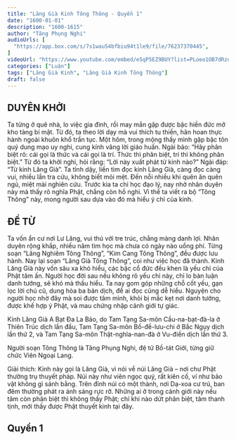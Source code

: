 ```yaml
---
title: "Lăng Già Kinh Tông Thông - Quyển 1"
date: "1600-01-01"
description: "1600-1615"
author: "Tăng Phụng Nghi"
audioUrls: [
  "https://app.box.com/s/7s1wau54bfbiu94t1le9/file/76237370445",
]
videoUrl: "https://www.youtube.com/embed/e5qP5EZ9BUY?list=PLoeo1OB7dRzqZ1C1-pPW9js8iB5CpxGmE"
categories: ["Luận"]
tags: ["Lăng Già Kinh", "Lăng Già Kinh Tông Thông"]
draft: false
---
```


## DUYÊN KHỞI

Ta từng ở quê nhà, lo việc gia đình, rồi may mắn gặp được bậc hiền đức mở kho tàng bí mật.
Từ đó, ta theo lời dạy mà vui thích tu thiền, hân hoan thực hành ngoài khuôn khổ trần tục.
Một hôm, trong mộng thấy mình gặp bậc tôn quý dung mạo uy nghi, cung kính vâng lời giáo huấn.
Ngài bảo: “Hãy phân biệt rõ: cái gọi là thức và cái gọi là trí. Thức thì phân biệt, trí thì không phân biệt.”
Từ đó ta khởi nghi, hỏi rằng: “Lời này xuất phát từ kinh nào?”
Ngài đáp: “Từ kinh Lăng Già”.
Ta tỉnh dậy, liền tìm đọc kinh Lăng Già, càng đọc càng vui, nhiều lần tra cứu, không biết mỏi mệt.
Đến nỗi nhiều khi quên ăn quên ngủ, miệt mài nghiên cứu.
Trước kia ta chỉ học đạo lý, nay nhờ nhân duyên này mà thấy rõ nghĩa Phật, chẳng còn hồ nghi.
Vì thế ta viết ra bộ “Tông Thông” này, mong người sau dựa vào đó mà hiểu ý chỉ của kinh.

## ĐỀ TỪ

Ta vốn ẩn cư nơi Lư Lăng, vui thú với tre trúc, chẳng màng danh lợi.
Nhân duyên rộng khắp, nhiều năm tìm học mà chưa có ngày nào uổng phí.
Từng soạn “Lăng Nghiêm Tông Thông”, “Kim Cang Tông Thông”, đều được lưu hành.
Nay lại soạn “Lăng Già Tông Thông”, coi như việc học đã thành.
Kinh Lăng Già này vốn sâu xa khó hiểu, các bậc cổ đức đều khen là yếu chỉ của Phật tâm ấn.
Người học đời sau nếu không rõ yếu chỉ này, chỉ lo bàn luận danh tướng, sẽ khó mà thấu hiểu.
Ta nay gom góp những chỗ cốt yếu, gạn lọc lời chú cũ, dung hòa ba bản dịch, để ai đọc cũng dễ hiểu.
Nguyện cho người học nhờ đây mà soi được tâm mình, khỏi bị mắc kẹt nơi danh tướng, được khế hợp ý Phật, và mau chứng nhập cảnh giới tự giác.

Kinh Lăng Già A Bạt Đa La Bảo, do Tam Tạng Sa-môn Cầu-na-bạt-đà-la ở Thiên Trúc dịch lần đầu, Tam Tạng Sa-môn Bồ-đề-lưu-chi ở Bắc Ngụy dịch lần thứ 2, và Tam Tạng Sa-môn Thật-nghĩa-nan-đà ở Vu-điền dịch lần thứ 3.

Người soạn Tông Thông là Tăng Phụng Nghi, đệ tử Bồ-tát Giới, từng giữ chức Viên Ngoại Lang.

Giải thích: Kinh này gọi là Lăng Già, vì nói về núi Lăng Già – nơi chư Phật thường trụ thuyết pháp. 
Núi này như viên ngọc quý, rất kiên cố, ví như bảo vật không gì sánh bằng.
Trên đỉnh núi có một thành, nơi Dạ-xoa cư trú, ban đêm thường phát ra ánh sáng rực rỡ. 
Những ai ở trong cảnh giới này nếu tâm còn phân biệt thì không thấy Phật; chỉ khi nào dứt phân biệt, tâm thanh tịnh, mới thấy được Phật thuyết kinh tại đây.

## Quyển 1 
